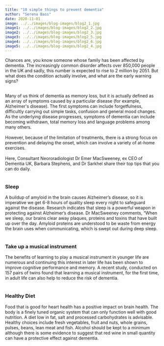 ```yaml
---
title: "10 simple things to prevent dementia"
author: "Serena Bass"
date: 2020-11-01
image: ../../images/blog-images/blog2_1.jpg
image1: ../../images/blog-images/blog2_2.jpg
image2: ../../images/blog-images/blog2_3.jpg
image3: ../../images/blog-images/blog2_5.jpg
image4: ../../images/blog-images/blog2_6.jpg
image5: ../../images/blog-images/blog2_4.jpg
---
```



Chances are, you know someone whose family has been affected by dementia. The increasingly common disorder affects over 850,000 people in the UK and sadly, this number is expected to rise to 2 million by 2051. But what does the condition actually involve, and what are the early warning signs?
<br></br>

Many of us think of dementia as memory loss, but it is actually defined as an array of symptoms caused by a particular disease (for example, Alzheimer's disease). The first symptoms can include forgetfulness, difficultly carrying out simple tasks, confusion and general mood changes. As the underlying disease progresses, symptoms of dementia can include becoming withdrawn, total memory loss and language problems among many others.
<br></br>
However, because of the limitation of treatments, there is a strong focus on prevention and delaying the onset, which can involve a variety of at-home exercises.
<br></br>
Here, Consultant Neororadiologist Dr Emer MacSweeney, ex CEO of Dementia UK, Barbara Stephens, and Dr Sarkhel share their top tips that you can do daily.
<br></br>

### Sleep

A buildup of amyloid in the brain causes Alzheimer’s disease, so it is imperative we get 6-8 hours of quality sleep every night to safeguard against the disease. Research indicates that sleep is a powerful weapon in protecting against Alzheimer’s disease. Dr MacSweeney comments, “When we sleep, our brains clear away plaques, proteins and toxins that have built up over the day. Amyloid proteins are understood to be waste from energy the brain uses when communicating, which is swept out during deep sleep.
<br></br>

### Take up a musical instrument

The benefits of learning to play a musical instrument in younger life are numerous and continuing this interest in later life has been shown to improve cognitive performance and memory. A recent study, conducted on 157 pairs of twins found that learning a musical instrument, for the first time, in adult life can also help to reduce the risk of dementia.
<br></br>

### Healthy Diet

Food that is good for heart health has a positive impact on brain health. The
body is a finely tuned organic system that can only function well with good nutrition. A diet low in fat, salt and processed carbohydrates is advisable. Healthy choices include fresh vegetables, fruit and nuts, whole grains, pulses, beans, lean meat and fish. Alcohol should be kept to a minimum although there is some evidence to suggest that red wine in small quantity can have a protective effect against dementia.